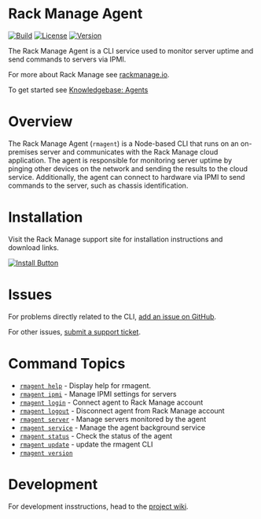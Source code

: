 # Rack Manage Agent

[![Build](https://img.shields.io/circleci/build/github/RackManage/agent?style=for-the-badge)](https://app.circleci.com/pipelines/github/RackManage/agent?branch=main)
[![License](https://img.shields.io/github/license/RackManage/agent?style=for-the-badge)](https://github.com/RackManage/agent/blob/main/LICENSE)
[![Version](https://img.shields.io/github/package-json/v/RackManage/agent?style=for-the-badge)](https://support.rackmanage.io/space/RMS/45154308/Installing+(and+managing)+the+Agent)

The Rack Manage Agent is a CLI service used to monitor server uptime and send commands to servers via IPMI.

For more about Rack Manage see [rackmanage.io](https://rackmanage.io/).

To get started see [Knowledgebase: Agents](https://support.rackmanage.io/space/RMS/42532865/Agents)

# Overview

The Rack Manage Agent (`rmagent`) is a Node-based CLI that runs on an on-premises server and communicates with the Rack Manage cloud application. The agent is responsible for monitoring server uptime by pinging other devices on the network and sending the results to the cloud service. Additionally, the agent can connect to hardware via IPMI to send commands to the server, such as chassis identification.

# Installation

Visit the Rack Manage support site for installation instructions and download links.

[![Install Button](https://img.shields.io/badge/Install_rmagent-11B981?style=for-the-badge)](https://support.rackmanage.io/space/RMS/45154308/Installing+(and+managing)+the+Agent)

# Issues

For problems directly related to the CLI, [add an issue on GitHub](https://github.com/cdgco/RackManage-Agent/issues/new).

For other issues, [submit a support ticket](https://support.rackmanage.io/).


<!-- commands -->
# Command Topics

* [`rmagent help`](docs/help.md) - Display help for rmagent.
* [`rmagent ipmi`](docs/ipmi.md) - Manage IPMI settings for servers
* [`rmagent login`](docs/login.md) - Connect agent to Rack Manage account
* [`rmagent logout`](docs/logout.md) - Disconnect agent from Rack Manage account
* [`rmagent server`](docs/server.md) - Manage servers monitored by the agent
* [`rmagent service`](docs/service.md) - Manage the agent background service
* [`rmagent status`](docs/status.md) - Check the status of the agent
* [`rmagent update`](docs/update.md) - update the rmagent CLI
* [`rmagent version`](docs/version.md)

<!-- commandsstop -->

# Development

For development insstructions, head to the [project wiki](https://github.com/RackManage/agent/wiki).

